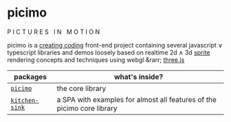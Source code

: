 # picimo

P I C T U R E S &nbsp; I N &nbsp; M O T I O N

picimo is a [creating coding](https://en.wikipedia.org/wiki/Creative_coding) front-end project containing several javascript &or; typescript libraries and demos
loosely based on realtime 2d &and; 3d [sprite](https://en.wikipedia.org/wiki/Sprite_(computer_graphics)) rendering concepts and techniques using webgl &rarr; [three.js](https://threejs.org)

| packages | what's inside? |
|-----------|-------------|
| [`picimo`](packages/picimo/) | the core library |
| [`kitchen-sink`](packages/kitchen-sink/) | a SPA with examples for almost all features of the picimo core library |
